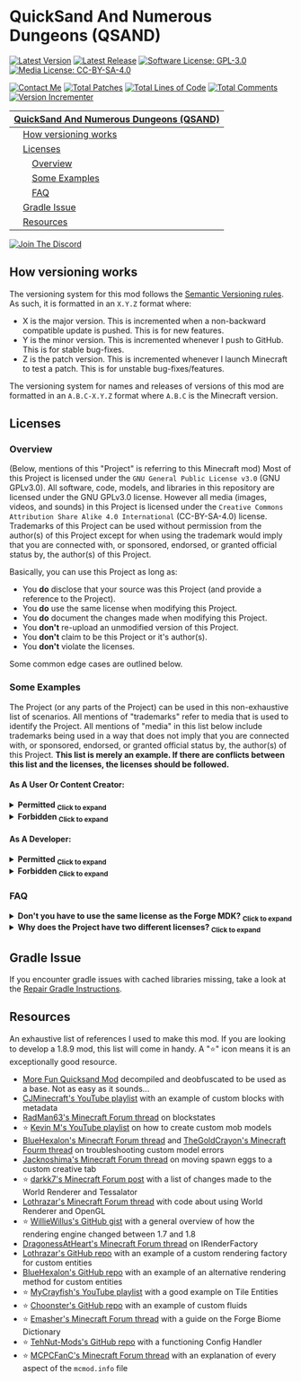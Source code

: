 # QuickSand And Numerous Dungeons (QSAND)
[![Latest Version](https://img.shields.io/badge/Latest_Version-1.8.9--0.73.0-lightblue?style=flat)]()
[![Latest Release](https://img.shields.io/github/v/release/SwingTheVine/QSAND-Minecraft?sort=date&filter=1.8.9-*&display_name=release&style=flat&label=Latest%20Release&color=blue)](https://github.com/SwingTheVine/QSAND-Minecraft/releases)
[![Software License: GPL-3.0](https://img.shields.io/badge/Software_License-GPL--3.0-brightgreen?style=flat)](https://github.com/SwingTheVine/QSAND-Minecraft/blob/master/LICENSE.txt)
[![Media License: CC-BY-SA-4.0](https://img.shields.io/badge/Media_License-CC--BY--SA--4.0-orange?style=flat)](https://github.com/SwingTheVine/QSAND-Minecraft/blob/master/LICENSE-MEDIA.txt)

[![Contact Me](https://img.shields.io/badge/Contact_Me-gray?style=flat&logo=Discord&logoColor=white&logoSize=auto&labelColor=cornflowerblue)](https://discordapp.com/users/394185816370315276)
[![Total Patches](https://img.shields.io/badge/Total_Patches-363-black?style=flat)]()
[![Total Lines of Code](https://tokei.rs/b1/github/SwingTheVine/QSAND-Minecraft?category=code)]()
[![Total Comments](https://tokei.rs/b1/github/SwingTheVine/QSAND-Minecraft?category=comments)]()
[![Version Incrementer](https://github.com/SwingTheVine/QSAND-Minecraft/actions/workflows/version-incrementer.yml/badge.svg)]()

| [QuickSand And Numerous Dungeons (QSAND)](#quicksand-and-numerous-dungeons-qsand) |
| --- |
| &emsp;[How versioning works](#how-versioning-works) |
| &emsp;[Licenses](#licenses) |
| &emsp;&emsp;[Overview](#overview) |
| &emsp;&emsp;[Some Examples](#some-examples) |
| &emsp;&emsp;[FAQ](#faq) |
| &emsp;[Gradle Issue](#gradle-issue) |
| &emsp;[Resources](#resources) |

[![Join The Discord](https://discord.com/api/guilds/796124137042608188/widget.png?style=banner4)](https://discord.gg/tpeBPy46hf)

## How versioning works
The versioning system for this mod follows the [Semantic Versioning rules](https://semver.org/). As such, it is formatted in an `X.Y.Z` format where:
* X is the major version. This is incremented when a non-backward compatible update is pushed. This is for new features.
* Y is the minor version. This is incremented whenever I push to GitHub. This is for stable bug-fixes.
* Z is the patch version. This is incremented whenever I launch Minecraft to test a patch. This is for unstable bug-fixes/features.

The versioning system for names and releases of versions of this mod are formatted in an `A.B.C-X.Y.Z` format where `A.B.C` is the Minecraft version.

## Licenses
### Overview
(Below, mentions of this "Project" is referring to this Minecraft mod)
Most of this Project is licensed under the `GNU General Public License v3.0` (GNU GPLv3.0). All software, code, models, and libraries in this repository are licensed under the GNU GPLv3.0 license. However all media (images, videos, and sounds) in this Project is licensed under the `Creative Commons Attribution Share Alike 4.0 International` (CC-BY-SA-4.0) license. Trademarks of this Project can be used without permission from the author(s) of this Project except for when using the trademark would imply that you are connected with, or sponsored, endorsed, or granted official status by, the author(s) of this Project.

Basically, you can use this Project as long as:
* You **do** disclose that your source was this Project (and provide a reference to the Project).
* You **do** use the same license when modifying this Project.
* You **do** document the changes made when modifying this Project.
* You **don't** re-upload an unmodified version of this Project.
* You **don't** claim to be this Project or it's author(s).
* You **don't** violate the licenses.

Some common edge cases are outlined below.

### Some Examples
The Project (or any parts of the Project) can be used in this non-exhaustive list of scenarios. All mentions of "trademarks" refer to media that is used to identify the Project. All mentions of "media" in this list below include trademarks being used in a way that does not imply that you are connected with, or sponsored, endorsed, or granted official status by, the author(s) of this Project. **This list is merely an example. If there are conflicts between this list and the licenses, the licenses should be followed.**

#### As A User Or Content Creator:
<details>
  <summary><b>Permitted <sub>Click to expand</sub></b></summary>
  <ui>
    <li><b>Permitted:</b> You include this Project in a <b>modpack</b>. You <b>include a reference</b> to this Project.</li>
    <li><b>Permitted:</b> You use this <b>Project</b> to <b>display/showcase</b> this Project.</li>
    <li><b>Permitted:</b> You use <b>media</b> from this Project to <b>display/showcase</b> this Project. You <b>include the license</b> to the media (CC-BY-SA-4.0).</li>
    <li><b>Permitted:</b> You <b>distribute unmodified</b> copies of this Project. You <b>include a reference</b> to this Project.</li>
    <li><b>Permitted:</b> You gain a <b>monetary</b> benefit <b>without</b> violating the Project's licenses.</li>
  </ui>
</details>

<details>
  <summary><b>Forbidden <sub>Click to expand</sub></b></summary>
  <ui>
    <li><b>Forbidden:</b> You include this Project in a <b>modpack</b>. You <b>don't add a reference</b> to this Project. (You must reference this Project as a source)</li>
    <li><b>Forbidden:</b> You use <b>media</b> from this Project to <b>display/showcase</b> this Project. You <b>don't add the license</b> to the media (CC-BY-SA-4.0). (A license for the media must be included somewhere)</li>
    <li><b>Forbidden:</b> You <b>distribute unmodified</b> copies of this Project. You <b>don't add a reference</b> to this Project. (You must reference this Project as a source)</li>
    <li><b>Forbidden:</b> You <b>upload</b> an <b>unmodified</b> version of this Project to a <b>Minecraft-related website</b>, archive, etc. <b>Faithful recreations</b> (unmodified, updated versions) of the Project that run on a version of Minecraft the Project does not support at the time of the upload are <b>permitted</b>. (You are not permitted to use the trademarks of this Project in this manner unless it is a faithful recreation that runs on a version of Minecraft the Project does not support at the time of the upload)</li>
  </ui>
</details>

#### As A Developer:
<details>
  <summary><b>Permitted <sub>Click to expand</sub></b></summary>
  <ui>
    <li><b>Permitted:</b> You gain a <b>monetary</b> benefit <b>without</b> violating the Project's licenses.</li>
    <li><b>Permitted:</b> You create your own <b>open-source mod</b> and include parts of this Project in your mod. You license the <b>entire</b> mod under the <b>GNU GPLv3.0</b> (or a later version of this) license.</li>
    <li><b>Permitted:</b> You create your own <b>open-source mod</b> and include parts of this Project in your mod. You license the <b>parts of this Project</b> under the <b>GNU GPLv3.0</b> (or a later version of this) license. You license the <b>rest of the mod</b> under a <b>different</b> license.</li>
    <li><b>Permitted:</b> You create your own <b>closed-source mod</b> and include parts of this Project in your mod. You license the <b>entire</b> mod under the <b>GNU GPLv3.0</b> (or a later version of this) license.</li>
    <li><b>Permitted:</b> You create a <b>open-source derivative</b> (modified version) of this Project, extending the Project's functionality whilst <i>including the entire Project</i> inside your derivative. You <b>include a reference</b> to this Project. You license the <b>entire</b> derivative under the <b>GNU GPLv3.0</b> (or a later version of this) license.</li>
    <li><b>Permitted:</b> You create a <b>open-source derivative</b> (modified version) of this Project, extending the Project's functionality whilst <i>including the entire Project</i> inside your derivative. You <b>include a reference</b> to this Project. You license the <b>parts of this Project</b> under the <b>GNU GPLv3.0</b> (or a later version of this) license. You license the <b>rest of the derivative</b> under a <b>different</b> license.</li>
    <li><b>Permitted:</b> You create a <b>closed-source derivative</b> (modified version) of this Project, extending the Project's functionality whilst <i>including the entire Project</i> inside your derivative. You <b>include a reference</b> to this Project. You license the <b>entire</b> derivative under the <b>GNU GPLv3.0</b> (or a later version of this) license.</li>
    <li><b>Permitted:</b> You create a <b>faithful recreation</b> (unmodified, updated version) of this Project. The faithful recreation is <b>open-source</b>. The faithful recreation <b>supports a version of Minecraft</b> the <b>Project does not support</b>. You <b>include a reference</b> to this Project. You license the <b>entire</b> derivative under the <b>GNU GPLv3.0</b> (or a later version of this) license.</li>
    <li><b>Permitted:</b> You create a <b>faithful recreation</b> (unmodified, updated version) of this Project. The faithful recreation is <b>closed-source</b>. The faithful recreation <b>supports a version of Minecraft</b> the <b>Project does not support</b>. You <b>include a reference</b> to this Project. You license the <b>entire</b> derivative under the <b>GNU GPLv3.0</b> (or a later version of this) license.</li>
  </ui>
</details>

<details>
  <summary><b>Forbidden <sub>Click to expand</sub></b></summary>
  <ui>
    <li><b>Forbidden:</b> You create your own <b>open-source mod</b> and include parts of this Project in your mod. You license the <b>entire</b> mod under a <b>different</b> license. (The unpackaged parts of the Project must be licensed under the GNU GPLv3.0 license or a later version of this license)</li>
    <li><b>Forbidden:</b> You create your own <b>closed-source mod</b> and include parts of this Project in your mod. You license the <b>entire</b> mod under the <b>different</b> license. (Since the mod is packaged, you can't license only the parts of the Project. The entire packaged mod must be licensed under the GNU GPLv3.0 license or a later version of this license)</li>
    <li><b>Forbidden:</b> You create an <b>open-source derivative</b> (modified version) of this Project, extending the Project's functionality whilst <i>including the entire Project</i> inside your derivative. You <b>don't add a reference</b> to this Project. You license the <b>entire</b> derivative under a <b>different</b> license. (You must reference this Project as a source. The unpackaged Project in your derivative must be licensed under the GNU GPLv3.0 license or a later version of this license)</li>
    <li><b>Forbidden:</b> You create a <b>closed-source derivative</b> (modified version) of this Project, extending the Project's functionality whilst <i>including the entire Project</i> inside your derivative. You <b>don't add a reference</b> to this Project. You license the <b>entire</b> derivative under a <b>different</b> license. (You must reference this Project as a source. Since the derivative is packaged, you can't license only the Project. The entire packaged derivative must be licensed under the GNU GPLv3.0 license or a later version of this license)</li>
    <li><b>Forbidden:</b> You create a <b>faithful recreation</b> (unmodified, updated version) of this Project. The faithful recreation is <b>open-source</b>. The faithful recreation <b>supports a version of Minecraft</b> the <b>Project does not support</b>. You <b>don't add a reference</b> to this Project. You license the <b>entire</b> derivative under a <b>different</b> license. (You must reference this Project as a source. Since the faithful recreation is a copy of the Project, you can not change the license. The entire faithful recreation must be licensed under the GNU GPLv3.0 license or a later version of this license)</li>
    <li><b>Forbidden:</b> You create a <b>faithful recreation</b> (unmodified, updated version) of this Project. The faithful recreation is <b>closed-source</b>. The faithful recreation <b>supports a version of Minecraft</b> the <b>Project does not support</b>. You <b>don't add a reference</b> to this Project. You license the <b>entire</b> derivative under a <b>different</b> license. (You must reference this Project as a source. Since the faithful recreation is a copy of the Project, you can not change the license. The entire faithful recreation must be licensed under the GNU GPLv3.0 license or a later version of this license)</li>
    <li><b>Forbidden:</b> You <b>upload</b> an <b>unmodified</b> version of this Project to a <b>Minecraft related website</b>, archive, etc. <b>Faithful recreations</b> (unmodified, updated versions) of the Project that run on a version of Minecraft the Project does not support at the time of the upload are <b>permitted</b>. (You are not permitted to use the trademarks of this Project in this manner unless it is a faithful recreation that runs on a version of Minecraft the Project does not support at the time of the upload)</li>
  </ui>
</details>

### FAQ
<details>
  <summary><b>Don't you have to use the same license as the Forge MDK? <sub>Click to expand</sub></b></summary>
  Nope! The Forge MDK is a software library licensed under the <code>GNU Lesser General Public License v2.1</code> (GNU LGPLv2.1). According to (section 2a of) that license, a work (Minecraft mod) based on the software library (Forge MDK) must be a software library itself in order for the license to carry over. Since this Project is not a software library, I can use a different license.
</details> 
<details>
  <summary><b>Why does the Project have two different licenses? <sub>Click to expand</sub></b></summary>
  There are multiple reasons.
  <ui>
    <li>First, I wanted developers looking to make their own mods to have a way to use this Project's media assets. We are programmers, not artists. Being able to reuse assets dramatically speeds up the process of creating a mod. The media assets may be of higher quality than what the developer can obtain. In this case, reusing the media assets would increase the quality of the mod and user experience.</li>
    <li>Second, I wanted content creators to be able to use the media assets to showcase the Project. Content creators usually run a risk of getting a DMCA violation for using a mod's media assets. Having a different license that allows them to use media assets eliminates that risk.</li>
    <li>Third, the media license explicitly states that trademark rights are not granted by the license (Section 2b2). This allows me to send DMCA violations to mods impersonating the Project whilst <i>simultaneously</i> allowing content creators and developers to use the Project's trademarks in a way that does not impersonate the Project. In addition, if development of the Project is permanently halted, it allows developers to use the media assets to make a faithful recreation of the Project and continue updating it to new versions of Minecraft.</li>
  </ui>
</details>

## Gradle Issue
If you encounter gradle issues with cached libraries missing, take a look at the [Repair Gradle Instructions](https://github.com/SwingTheVine/QSAND-Minecraft/blob/master/RepairGradleInstructions.txt).

## Resources
An exhaustive list of references I used to make this mod. If you are looking to develop a 1.8.9 mod, this list will come in handy. A "⭐" icon means it is an exceptionally good resource.

* [More Fun Quicksand Mod](https://www.curseforge.com/minecraft/mc-mods/more-fun-quicksand-mod) decompiled and deobfuscated to be used as a base. Not as easy as it sounds...
* [CJMinecraft's YouTube playlist](https://www.youtube.com/watch?v=gS58vMJM_00&list=PLpKu3PfwdqHQc5F3YnUdBm3rOyfLke3sj&index=13) with an example of custom blocks with metadata
* [RadMan63's Minecraft Forum thread](https://www.minecraftforum.net/forums/mapping-and-modding-java-edition/minecraft-mods/modification-development/2451794-need-help-with-blockstates) on blockstates
* ⭐ [Kevin M's YouTube playlist](https://www.youtube.com/playlist?list=PLiFAb_ju1TajRzMXxLAk8P8LHe5JRNs_3) on how to create custom mob models
* [BlueHexalon's Minecraft Forum thread](https://www.minecraftforum.net/forums/mapping-and-modding-java-edition/minecraft-mods/modification-development/2610305-1-8-9-entities-with-custom-renderer-is-rendering) and [TheGoldCrayon's Minecraft Fourm thread](https://forums.minecraftforge.net/topic/37547-solved-189-custom-entity-help/?do=findComment&comment=199602) on troubleshooting custom model errors
* [Jacknoshima's Minecraft Forum thread](https://forums.minecraftforge.net/topic/9327-how-do-you-get-a-spawn-egg-into-a-custom-creative-tab/) on moving spawn eggs to a custom creative tab
* ⭐ [darkk7's Minecraft Forum post](https://www.minecraftforum.net/forums/mapping-and-modding-java-edition/minecraft-mods/2523556-mapwriter-continued-an-open-source-mini-map?page=3) with a list of changes made to the World Renderer and Tessalator
* [Lothrazar's Minecraft Forum thread](https://forums.minecraftforge.net/topic/34975-188-111501591-looking-for-worldrenderer-functions-startdrawingquads/) with code about using World Renderer and OpenGL
* ⭐ [WillieWillus's GitHub gist](https://gist.github.com/williewillus/57d7093efa80163e96e0) with a general overview of how the rendering engine changed between 1.7 and 1.8
* [DragonessAtHeart's Minecraft Forum thread](https://forums.minecraftforge.net/topic/36185-189-solved-registering-a-new-mob-entity/) on IRenderFactory
* [Lothrazar's GitHub repo](https://github.com/Lothrazar/ERZ/blob/trunk/1.12/src/main/java/teamroots/emberroot/entity/spriteling/RenderSpriteling.java) with an example of a custom rendering factory for custom entities
* [BlueHexalon's GitHub repo](https://github.com/BlueHexalon/bluehex_housing_mod/blob/master/mod/src/main/java/com/bluehex/bh_housing/client/renderer/RenderNPC.java) with an example of an alternative rendering method for custom entities
* ⭐ [MyCrayfish's YouTube playlist](https://www.youtube.com/watch?v=3oqZ1MNCu2Y&list=PLy11IosblXIFDFAT3wz_5Nve05wIVKFSJ&index=7) with a good example on Tile Entities
* ⭐ [Choonster's GitHub repo](https://github.com/Choonster-Minecraft-Mods/TestMod3/blob/1.8.9/src/main/java/com/choonster/testmod3/init/ModFluids.java) with an example of custom fluids
* ⭐ [Emasher's Minecraft Forum thread](https://www.minecraftforum.net/forums/mapping-and-modding-java-edition/mapping-and-modding-tutorials/1571414-how-to-use-the-forge-biomedictionary) with a guide on the Forge Biome Dictionary
* ⭐ [TehNut-Mods's GitHub repo](https://github.com/TehNut-Mods/ResourcefulCrops/blob/1.7.10/src/main/java/tehnut/resourceful/crops/ConfigHandler.java) with a functioning Config Handler
* ⭐ [MCPCFanC's Minecraft Forum thread](https://www.minecraftforum.net/forums/mapping-and-modding-java-edition/minecraft-mods/modification-development/2405990-mcmod-info-file-guide-and-help) with an explanation of every aspect of the `mcmod.info` file

